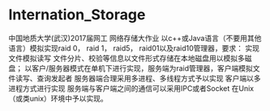 # Internation_Storage
中国地质大学(武汉)2017届网工 网络存储大作业
以c++或Java语言（不要用其他语言）模拟实现raid 0， raid 1， raid5， raid01以及raid10管理器，要求：
实现文件模拟读写
文件分片、校验等信息以文件形式存储在本地磁盘用以模拟多磁盘；
以客户/服务器模式在单机下进行实现，服务端为raid管理器，客户端模拟文件读写、查询发起者
服务器端合理采用多进程、多线程方式予以实现
客户端以多进程方式进行实现
服务端与客户端之间的通信可以采用IPC或者Socket
在Unix（或类unix）环境中予以实现。

